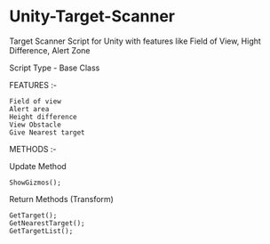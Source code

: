 # Unity-Target-Scanner

Target Scanner Script for Unity with features like Field of View, Hight Difference, Alert Zone

Script Type - Base Class

FEATURES :-

    Field of view
    Alert area
    Height difference
    View Obstacle
    Give Nearest target

METHODS :-

  Update Method

    ShowGizmos();
    
  Return Methods (Transform)

    GetTarget();
    GetNearestTarget();
    GetTargetList();
